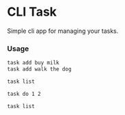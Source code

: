 # CLI Task

Simple cli app for managing your tasks.

### Usage

```bash
task add buy milk
task add walk the dog

task list

task do 1 2

task list
```
